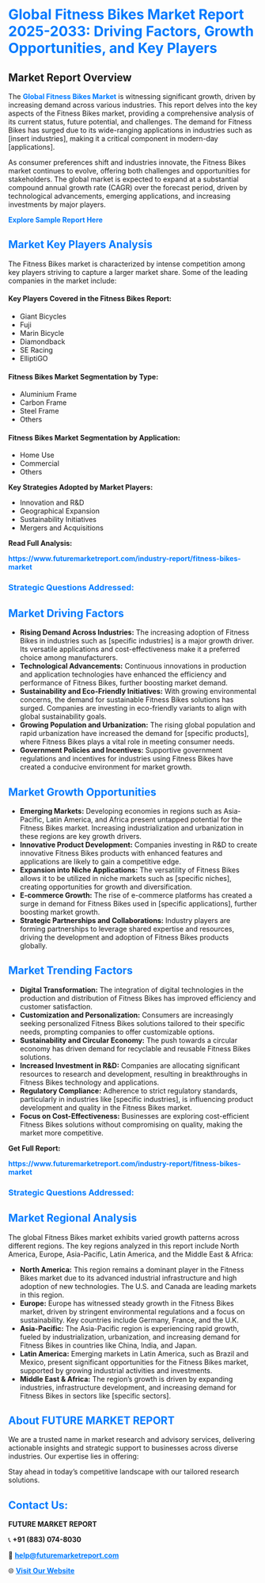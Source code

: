 <h1 style="color: #007BFF;">Global Fitness Bikes Market Report 2025-2033: Driving Factors, Growth Opportunities, and Key Players</h1>

<section id="overview">
<h2>Market Report Overview</h2>
<p>The <a href="https://www.futuremarketreport.com/industry-report/fitness-bikes-market" style="color: #007BFF; text-decoration: none;"><strong>Global Fitness Bikes Market</strong></a> is witnessing significant growth, driven by increasing demand across various industries. This report delves into the key aspects of the Fitness Bikes market, providing a comprehensive analysis of its current status, future potential, and challenges. The demand for Fitness Bikes has surged due to its wide-ranging applications in industries such as [insert industries], making it a critical component in modern-day [applications].</p>
<p>As consumer preferences shift and industries innovate, the Fitness Bikes market continues to evolve, offering both challenges and opportunities for stakeholders. The global market is expected to expand at a substantial compound annual growth rate (CAGR) over the forecast period, driven by technological advancements, emerging applications, and increasing investments by major players.</p>
</section>

<section id="overview">
<p><a href="https://www.futuremarketreport.com/request-sample/reportId=85505" style="color: #007BFF; text-decoration: none;"><strong>Explore Sample Report Here</strong></a></p>
</section>

<section id="key-players">
<h2 style="color: #007BFF;">Market Key Players Analysis</h2>
<p>The Fitness Bikes market is characterized by intense competition among key players striving to capture a larger market share. Some of the leading companies in the market include:</p>
<h4>Key Players Covered in the Fitness Bikes Report:</h4>
<ul><li>Giant Bicycles</li><li>Fuji</li><li>Marin Bicycle</li><li>Diamondback</li><li>SE Racing</li><li>ElliptiGO</li></ul>
<h4>Fitness Bikes Market Segmentation by Type:</h4>
<ul><li>Aluminium Frame</li><li>Carbon Frame</li><li>Steel Frame</li><li>Others</li></ul>

<h4>Fitness Bikes Market Segmentation by Application:</h4>
<ul><li>Home Use</li><li>Commercial</li><li>Others</li></ul>
<p><strong>Key Strategies Adopted by Market Players:</strong></p>
<ul>
<li>Innovation and R&D</li>
<li>Geographical Expansion</li>
<li>Sustainability Initiatives</li>
<li>Mergers and Acquisitions</li>
</ul>
</section>

<section>
<p><strong>Read Full Analysis: </strong></p><a href="https://www.futuremarketreport.com/industry-report/fitness-bikes-market" style="color: #007BFF; text-decoration: none;"><strong>https://www.futuremarketreport.com/industry-report/fitness-bikes-market</strong></a>
<h3 style="color: #007BFF;">Strategic Questions Addressed:</h3>
</section>

<section id="driving-factors">
<h2 style="color: #007BFF;">Market Driving Factors</h2>
<ul>
<li><strong>Rising Demand Across Industries:</strong> The increasing adoption of Fitness Bikes in industries such as [specific industries] is a major growth driver. Its versatile applications and cost-effectiveness make it a preferred choice among manufacturers.</li>
<li><strong>Technological Advancements:</strong> Continuous innovations in production and application technologies have enhanced the efficiency and performance of Fitness Bikes, further boosting market demand.</li>
<li><strong>Sustainability and Eco-Friendly Initiatives:</strong> With growing environmental concerns, the demand for sustainable Fitness Bikes solutions has surged. Companies are investing in eco-friendly variants to align with global sustainability goals.</li>
<li><strong>Growing Population and Urbanization:</strong> The rising global population and rapid urbanization have increased the demand for [specific products], where Fitness Bikes plays a vital role in meeting consumer needs.</li>
<li><strong>Government Policies and Incentives:</strong> Supportive government regulations and incentives for industries using Fitness Bikes have created a conducive environment for market growth.</li>
</ul>
</section>

<section id="growth-opportunities">
<h2 style="color: #007BFF;">Market Growth Opportunities</h2>
<ul>
<li><strong>Emerging Markets:</strong> Developing economies in regions such as Asia-Pacific, Latin America, and Africa present untapped potential for the Fitness Bikes market. Increasing industrialization and urbanization in these regions are key growth drivers.</li>
<li><strong>Innovative Product Development:</strong> Companies investing in R&D to create innovative Fitness Bikes products with enhanced features and applications are likely to gain a competitive edge.</li>
<li><strong>Expansion into Niche Applications:</strong> The versatility of Fitness Bikes allows it to be utilized in niche markets such as [specific niches], creating opportunities for growth and diversification.</li>
<li><strong>E-commerce Growth:</strong> The rise of e-commerce platforms has created a surge in demand for Fitness Bikes used in [specific applications], further boosting market growth.</li>
<li><strong>Strategic Partnerships and Collaborations:</strong> Industry players are forming partnerships to leverage shared expertise and resources, driving the development and adoption of Fitness Bikes products globally.</li>
</ul>
</section>

<section id="trending-factors">
<h2 style="color: #007BFF;">Market Trending Factors</h2>
<ul>
<li><strong>Digital Transformation:</strong> The integration of digital technologies in the production and distribution of Fitness Bikes has improved efficiency and customer satisfaction.</li>
<li><strong>Customization and Personalization:</strong> Consumers are increasingly seeking personalized Fitness Bikes solutions tailored to their specific needs, prompting companies to offer customizable options.</li>
<li><strong>Sustainability and Circular Economy:</strong> The push towards a circular economy has driven demand for recyclable and reusable Fitness Bikes solutions.</li>
<li><strong>Increased Investment in R&D:</strong> Companies are allocating significant resources to research and development, resulting in breakthroughs in Fitness Bikes technology and applications.</li>
<li><strong>Regulatory Compliance:</strong> Adherence to strict regulatory standards, particularly in industries like [specific industries], is influencing product development and quality in the Fitness Bikes market.</li>
<li><strong>Focus on Cost-Effectiveness:</strong> Businesses are exploring cost-efficient Fitness Bikes solutions without compromising on quality, making the market more competitive.</li>
</ul>
</section>

<section>
<p><strong>Get Full Report: </strong></p><a href="https://www.futuremarketreport.com/industry-report/fitness-bikes-market" style="color: #007BFF; text-decoration: none;"><strong>https://www.futuremarketreport.com/industry-report/fitness-bikes-market</strong></a>
<h3 style="color: #007BFF;">Strategic Questions Addressed:</h3>
</section>


<section id="regional-analysis">
<h2 style="color: #007BFF;">Market Regional Analysis</h2>
<p>The global Fitness Bikes market exhibits varied growth patterns across different regions. The key regions analyzed in this report include North America, Europe, Asia-Pacific, Latin America, and the Middle East & Africa:</p>
<ul>
<li><strong>North America:</strong> This region remains a dominant player in the Fitness Bikes market due to its advanced industrial infrastructure and high adoption of new technologies. The U.S. and Canada are leading markets in this region.</li>
<li><strong>Europe:</strong> Europe has witnessed steady growth in the Fitness Bikes market, driven by stringent environmental regulations and a focus on sustainability. Key countries include Germany, France, and the U.K.</li>
<li><strong>Asia-Pacific:</strong> The Asia-Pacific region is experiencing rapid growth, fueled by industrialization, urbanization, and increasing demand for Fitness Bikes in countries like China, India, and Japan.</li>
<li><strong>Latin America:</strong> Emerging markets in Latin America, such as Brazil and Mexico, present significant opportunities for the Fitness Bikes market, supported by growing industrial activities and investments.</li>
<li><strong>Middle East & Africa:</strong> The region’s growth is driven by expanding industries, infrastructure development, and increasing demand for Fitness Bikes in sectors like [specific sectors].</li>
</ul>
</section>

<footer>
<h2 style="color: #007BFF;">About FUTURE MARKET REPORT</h2>
<p>We are a trusted name in market research and advisory services, delivering actionable insights and strategic support to businesses across diverse industries. Our expertise lies in offering:</p>

<p>Stay ahead in today’s competitive landscape with our tailored research solutions.</p>

<h2 style="color: #007BFF;">Contact Us:</h2>
<p><strong>FUTURE MARKET REPORT</strong></p>
<p>📞 <strong>+91 (883) 074-8030</strong></p>
<p>📧 <strong><a href="mailto:help@futuremarketreport.com" style="color: #007BFF;">help@futuremarketreport.com</a></strong></p>
<p>🌐 <strong><a href="https://www.futuremarketreport.com/" style="color: #007BFF;">Visit Our Website</a></strong></p>
</footer>